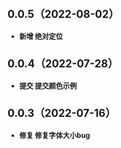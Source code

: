 <!--
 * @Author: supbose yshxw@qq.com
 * @Date: 2022-07-10 14:19:43
 * @LastEditors: supbose yshxw@qq.com
 * @LastEditTime: 2022-08-02 20:17:59
 * @FilePath: \qui-scss\README.md
 * @Description: 
 * 
 * Copyright (c) 2022 by supbose yshxw@qq.com, All Rights Reserved. 
-->
## 0.0.5（2022-08-02）
* #### 新增 绝对定位
## 0.0.4（2022-07-28）
* #### 提交 提交颜色示例
## 0.0.3（2022-07-16）
* #### 修复 修复字体大小bug